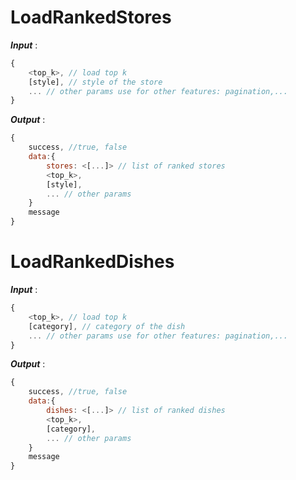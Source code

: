# LoadRankedStores

***Input*** : 

```js
{
    <top_k>, // load top k
  	[style], // style of the store
    ... // other params use for other features: pagination,...
}
```



***Output*** :

```js
{
    success, //true, false
    data:{
        stores: <[...]> // list of ranked stores
        <top_k>,
       	[style],
        ... // other params
    }
    message
}
```

# LoadRankedDishes

***Input*** : 

```js
{
    <top_k>, // load top k
  	[category], // category of the dish
    ... // other params use for other features: pagination,...
}
```



***Output*** :

```js
{
    success, //true, false
    data:{
        dishes: <[...]> // list of ranked dishes
        <top_k>,
       	[category],
        ... // other params
    }
    message
}
```



